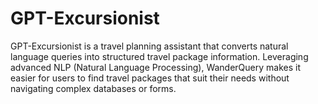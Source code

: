 # GPT-Excursionist
GPT-Excursionist is a travel planning assistant that converts natural language queries into structured travel package information. Leveraging advanced NLP (Natural Language Processing), WanderQuery makes it easier for users to find travel packages that suit their needs without navigating complex databases or forms.

